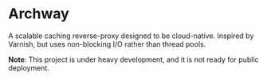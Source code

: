 # Archway

A scalable caching reverse-proxy designed to be cloud-native.
Inspired by Varnish, but uses non-blocking I/O rather than thread pools.




**Note**: This project is under heavy development, and it is not ready for public deployment.